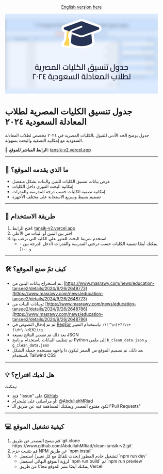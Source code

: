 <p align="center" ><a href="./README.en.md">English version here</a></p>

<img src="./public/og-image.png">

# جدول تنسيق الكليات المصرية لطلاب المعادلة السعودية ٢٠٢٤

جدول يوضح الحد الأدنى للقبول بالكليات المصرية في ٢٠٢٤ مخصص لطلاب المعادلة السعودية مع إمكانية التصفية والبحث بسهولة.

🔗 **الرابط المباشر للموقع:** [tansik-v2.vercel.app](https://tansik-v2.vercel.app)

---

## 📌 ما الذي يقدمه الموقع؟

* عرض بيانات تنسيق الكليات للبنين والبنات بشكل منفصل
* إمكانية البحث الفوري داخل الكليات
* إمكانية تصفية الكليات حسب درجة المدرسة والقدرات
* تصميم بسيط وسريع الاستجابة على مختلف الأجهزة

---

## 📱 طريقة الاستخدام

<ol>
<li>افتح الرابط: <a href="https://tansik-v2.vercel.app">tansik-v2.vercel.app</a></li>
<li>اختر بين البنين أو البنات من الأعلى</li>
<li>استخدم شريط البحث للعثور على الكلية التي ترغب بها
    <ul><li> يمكنك أيضًا تصفية الكليات حسب درجتي المدرسة والقدرات (أدخل الدرجة بين ٠ و ١٠٠)</li></ul>
</li>
</ol>

---

## 🛠️ كيف تمّ صنع الموقع؟

* تم استخراج بيانات البنين من:
  [https://www.masrawy.com/news/education-tansee2/details/2024/9/26/2648773](https://www.masrawy.com/news/education-tansee2/details/2024/9/26/2648773)
* وبيانات البنات من:
  [https://www.masrawy.com/news/education-tansee2/details/2024/9/26/2648786](https://www.masrawy.com/news/education-tansee2/details/2024/9/26/2648786)
* ثم تم إدخال النصوص في [RegExr](https://regexr.com) باستخدام التعبير:
  `/([^\n]+?)\s+(\d+\.\d{6})/g`
* بعد ذلك تم تصدير النتائج بصيغة JSON
* تم تنظيف البيانات باستخدام برنامج Python إلى ملفي `b_clean_data.json` و `g_clean_data.json`
* بعد ذلك، تم تصميم الموقع من الصفر ليكون ذا واجهة مستخدم جميلة الشكل باستخدام Tailwind CSS

---

## 💡 هل لديك اقتراح؟

يمكنك:

* فتح "Issue" على [GitHub](https://github.com/AbdullahMRiad/clean-tansik/issues/new)
* أو مراسلتي على تيليجرام: [@AbdullahMRiad](https://t.me/AbdullahMRiad)
* الكود مفتوح المصدر ويمكنك المساهمة فيه عن طريق الـ"Pull Requests"

---

## 💻 كيفية تشغيل الموقع

<ol>
  <li>قم بنسخ المصدر عن طريق `git clone https://www.github.com/AbdullahMRiad/clean-tansik-v2.git`</li>
  <li>قم بتثبيت حزم NPM عن طريق `npm install`</li>
  <li><ul>
    <li>لتشغيل خادم المطور (يحدث تلقائيًا مع كل تغيير) استعمل `npm run dev`</li>
    <li>لرؤية الموقع النهائي استعمل `npm run build` ثم `npm run preview`</li>
    <li>يمكنك أيضًا نشر الموقع مجانًا عن طريق Vercel</li>
  </ul></li>
</ol>